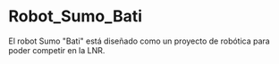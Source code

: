 # Robot_Sumo_Bati
El robot Sumo "Bati" está diseñado como un proyecto de robótica para poder competir en la LNR.
